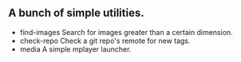 ## A bunch of simple utilities.

- find-images Search for images greater than a certain dimension.
- check-repo Check a git repo's remote for new tags.
- media A simple mplayer launcher.
